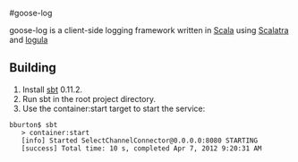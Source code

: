 #goose-log

goose-log is a client-side logging framework written in [Scala](http://scala-lang.org) using [Scalatra](https://github.com/scalatra/scalatra) and [logula](https://github.com/codahale/logula) 

## Building

1. Install [sbt](https://github.com/harrah/xsbt/wiki) 0.11.2.
2. Run sbt in the root project directory.
3. Use the container:start target to start the service:

<pre><code>bburton$ sbt
   > container:start
   [info] Started SelectChannelConnector@0.0.0.0:8080 STARTING
   [success] Total time: 10 s, completed Apr 7, 2012 9:20:31 AM
</code></pre>

